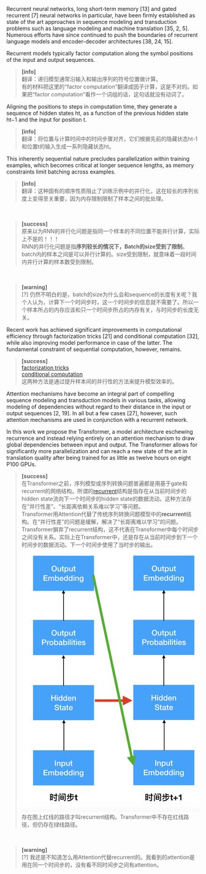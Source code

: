 Recurrent neural networks, long short-term memory [13] and gated recurrent [7] neural networks in particular, have been firmly established as state of the art approaches in sequence modeling and transduction problems such as language modeling and machine translation [35, 2, 5]. Numerous efforts have since continued to push the boundaries of recurrent language models and encoder-decoder architectures [38, 24, 15].   

Recurrent models typically factor computation along the symbol positions of the input and output sequences.    
> **[info]**  
翻译：递归模型通常沿输入和输出序列的符号位置做计算。  
有的材料把这里的“factor computation”翻译成因子计算，这是不对的。如果把“factor computation”看作一个词组的话，这句话就没有动词了。  

Aligning the positions to steps in computation time, they generate a sequence of hidden states ht, as a function of the previous hidden state ht−1 and the input for position t.   
> **[info]**  
翻译：将位置与计算时间中的时间步骤对齐，它们根据先前的隐藏状态ht-1和位置t的输入生成一系列隐藏状态ht。  

This inherently sequential nature precludes parallelization within training examples, which becomes critical at longer sequence lengths, as memory constraints limit batching across examples.   
> **[info]**  
翻译：这种固有的顺序性质阻止了训练示例中的并行化，这在较长的序列长度上变得至关重要，因为内存限制限制了样本之间的批处理。  

　　
> **[success]**  
原来以为RNN的并行化问题是指同一个样本的不同位置不能并行计算，实际上不是的！！！  
RNN的并行化问题是指**序列较长的情况下，Batch的size受到了限制**。batch内的样本之间是可以并行计算的。size受到限制，就意味着一段时间内并行计算的样本数受到限制。    

　　
> **[warning]**   
[?] 仍然不明白的是，batch的size为什么会和sequence的长度有关呢？我个人认为，计算下一个时间步时，这一个时间步的信息就不需要了。所以一个样本所占的内存应该和只一个时间步所占的内存有关，与时间步的长度无关。  

Recent work has achieved significant improvements in computational efficiency through factorization tricks [21] and conditional computation [32], while also improving model performance in case of the latter. The fundamental constraint of sequential computation, however, remains.   
> **[success]**  
[factorization tricks](https://arxiv.org/abs/1703.10722)  
[conditional computation](https://arxiv.org/abs/1701.06538)   
这两种方法是通过提升样本间的并行性的方法来提升模型效率的。  

Attention mechanisms have become an integral part of compelling sequence modeling and transduction models in various tasks, allowing modeling of dependencies without regard to their distance in the input or output sequences [2, 19]. In all but a few cases [27], however, such attention mechanisms are used in conjunction with a recurrent network.   

In this work we propose the Transformer, a model architecture eschewing recurrence and instead relying entirely on an attention mechanism to draw global dependencies between input and output. The Transformer allows for significantly more parallelization and can reach a new state of the art in translation quality after being trained for as little as twelve hours on eight P100 GPUs.

> **[success]**  
在Transformer之前，序列模型或序列转换问题普遍都是用基于gate和recurrent的网络结构。所谓的[recurrent](https://windmissing.github.io/Bible-DeepLearning/Chapter10/2RNN/0RNN.html)结构是指存在从当前时间步的hidden state流向下一个时间步的hidden state的数据流动。这种方法存在“并行性差”、“长距离依赖关系难以学习”等问题。   
Transformer用Attention代替了传统序列转换问题模型中的**recurrent**结构。在“并行性差”的问题是缓解，解决了“长距离难以学习”的问题。
Transformer摒弃了recurrent结构，这不代表在Transformer中每个时间步之间没有关系。实际上在Transformer中，还是存在从当前时间步到下一个时间步的数据流动。下一个时间步使用了当时步的输出。  
![](/AIAYN/assets/1.png)  
存在图上红线的路径才叫recurrent结构。Transformer中不存在红线路径，但仍存在绿线路径。  

　　
> **[warning]**  
[?] 我还是不知道怎么用Attention代替recurrent的。我看到的attention是用在同一个时间步的，没有看不同时间步之间有attention。  

